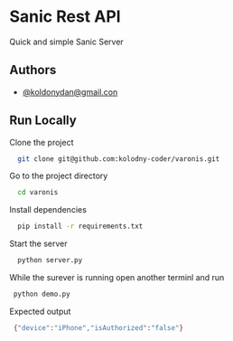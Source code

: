 
# Sanic Rest API

Quick and simple Sanic Server


## Authors

- [@koldonydan@gmail.con](https://www.github.com/octokatherine)

  
## Run Locally

Clone the project

```bash
  git clone git@github.com:kolodny-coder/varonis.git
```

Go to the project directory

```bash
  cd varonis
```

Install dependencies

```bash
  pip install -r requirements.txt

```

Start the server

```bash
  python server.py

```

While the surever is running open another terminl and run 


```bash
 python demo.py


```
Expected output 


```bash
 {"device":"iPhone","isAuthorized":"false"}



```

